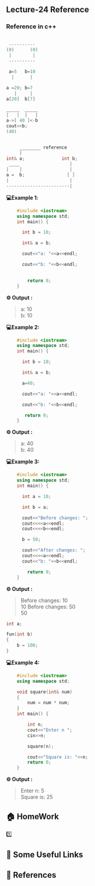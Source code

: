 
## Lecture-24 Reference

### Reference in c++
```cpp
 
 ----------
(0)      (0)   
 |        |
 ----------

 a=5   b=10
  |      |
```
```cpp
a =20; b=7
   |     |
a[20]  b[7]

_____  _____
|   |  |   |
a->[ 40 ]<-b
cout<<b;
(40)
```
```cpp

     ________ reference
     |
int& a;              int b;
 ____                   |
|    |                  |
a =  b;                [ ]
|                       |
------------------------|
```

**💻Example 1️:**
```cpp
    #include <iostream>
    using namespace std;
    int main() {

      int b = 10;

      int& a = b;

      cout<<"a: "<<a<<endl;

      cout<<"b: "<<b<<endl; 

    
        return 0;
    }
```
**⚙️ Output :**
>a: 10<br>
b: 10


**💻Example 2:**
```cpp
    #include <iostream>
    using namespace std;
    int main() {

      int b = 10;

      int& a = b;

      a=40;

      cout<<"a: "<<a<<endl;

      cout<<"b: "<<b<<endl; 

       return 0;
    }
```
**⚙️ Output :**
>a: 40<br>
b: 40

**💻Example 3:**
```cpp
    #include <iostream>
    using namespace std;
    int main() {

      int a = 10;

      int b = a;

      cout<<"Before changes: ";
      cout<<<<a<<endl;
      cout<<<<b<<endl;

      b = 50;

      cout<<"After changes: ";
      cout<<<<a<<endl;
      cout<<"b: "<<b<<endl; 

        return 0;
    }
```
**⚙️ Output :**
>Before changes: 10<br>
10
Before changes: 50<br>
50

```cpp
int a;

fun(int b)
{
    b = 100;
}
```
**💻Example 4:**
```cpp
    #include <iostream>
    using namespace std;

    void square(int& num)
    {
        num = num * num;
    }
    int main() {

        int n;
        cout<<"Enter n ";
        cin>>n;

        square(n);

        cout<<"Square is: "<<n;
        return 0;
    }
```
**⚙️ Output :**
>Enter n: 5<br>
Square is: 25

## 🏠  HomeWork
1️⃣ 

## 🔗 Some Useful Links

## 📖 References



